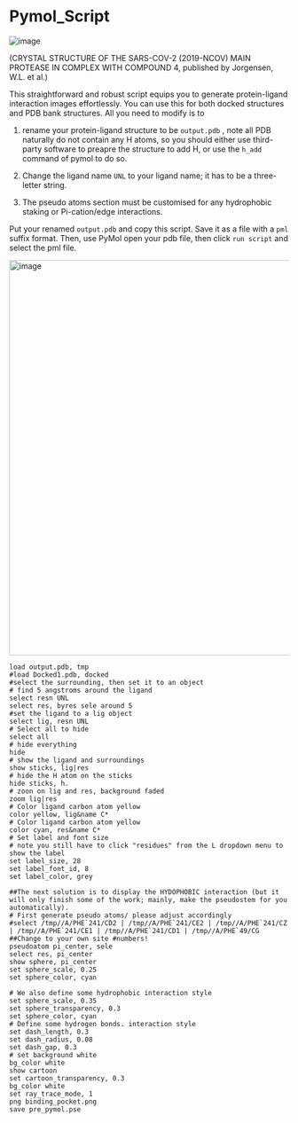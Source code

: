 # Pymol_Script

![image](https://github.com/quantaosun/Pymol_Script/assets/75652473/6ece4655-004e-44ae-979b-fbc2277a10b5)

(CRYSTAL STRUCTURE OF THE SARS-COV-2 (2019-NCOV) MAIN PROTEASE IN COMPLEX WITH COMPOUND 4, published by Jorgensen, W.L. et al.)


This straightforward and robust script equips you to generate protein-ligand interaction images effortlessly. 
You can use this for both docked structures and PDB bank structures. All you need to modify is to 

1. rename your protein-ligand structure to be ```output.pdb``` , note all PDB naturally do not contain any H atoms, so you should either use third-party software to preapre the
   structure to add H, or use the ```h_add``` command of pymol to do so.

3. Change the ligand name ```UNL``` to your ligand name; it has to be a three-letter string.

4. The pseudo atoms section must be customised for any hydrophobic staking or Pi-cation/edge interactions.

Put your renamed ```output.pdb``` and copy this script. Save it as a file with a ```pml``` suffix format. Then, use PyMol open your pdb file, then click ```run script``` and select the pml file.

<img width="713" alt="image" src="https://github.com/quantaosun/Pymol_Script/assets/75652473/c133b172-442e-49a2-98c3-7acc91fa25d2">



```
load output.pdb, tmp
#load Docked1.pdb, docked
#select the surrounding, then set it to an object 
# find 5 angstroms around the ligand
select resn UNL
select res, byres sele around 5
#set the ligand to a lig object
select lig, resn UNL
# Select all to hide
select all
# hide everything
hide
# show the ligand and surroundings
show sticks, lig|res
# hide the H atom on the sticks
hide sticks, h.
# zoon on lig and res, background faded
zoom lig|res
# Color ligand carbon atom yellow
color yellow, lig&name C*
# Color ligand carbon atom yellow
color cyan, res&name C*
# Set label and font size
# note you still have to click "residues" from the L dropdown menu to show the label
set label_size, 28
set label_font_id, 8
set label_color, grey

##The next solution is to display the HYDOPHOBIC interaction (but it will only finish some of the work; mainly, make the pseudostem for you automatically).
# First generate pseudo atoms/ please adjust accordingly
#select /tmp//A/PHE`241/CD2 | /tmp//A/PHE`241/CE2 | /tmp//A/PHE`241/CZ | /tmp//A/PHE`241/CE1 | /tmp//A/PHE`241/CD1 | /tmp//A/PHE`49/CG ##Change to your own site #numbers!
pseudoatom pi_center, sele
select res, pi_center
show sphere, pi_center
set sphere_scale, 0.25
set sphere_color, cyan

# We also define some hydrophobic interaction style
set sphere_scale, 0.35
set sphere_transparency, 0.3
set sphere_color, cyan
# Define some hydrogen bonds. interaction style
set dash_length, 0.3
set dash_radius, 0.08
set dash_gap, 0.3
# set background white
bg_color white
show cartoon
set cartoon_transparency, 0.3
bg_color white
set ray_trace_mode, 1
png binding_pocket.png
save pre_pymol.pse
```
